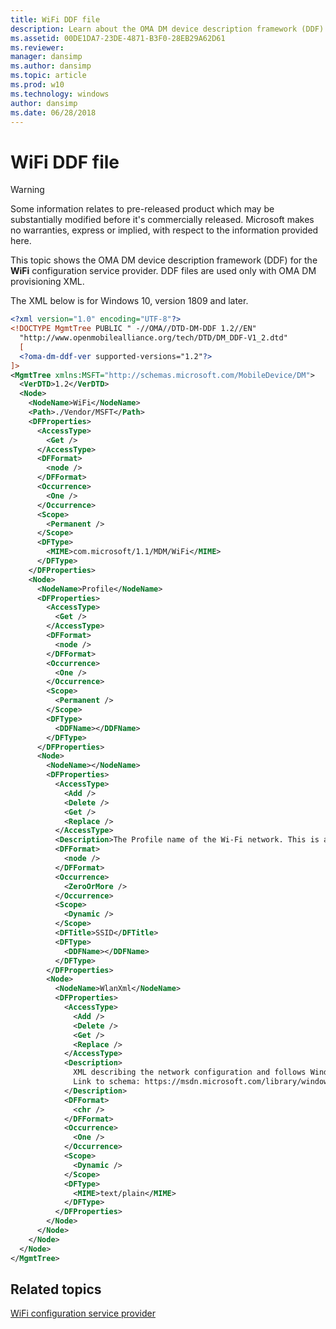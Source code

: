 ```yaml
---
title: WiFi DDF file
description: Learn about the OMA DM device description framework (DDF) for the WiFi configuration service provider (CSP).
ms.assetid: 00DE1DA7-23DE-4871-B3F0-28EB29A62D61
ms.reviewer: 
manager: dansimp
ms.author: dansimp
ms.topic: article
ms.prod: w10
ms.technology: windows
author: dansimp
ms.date: 06/28/2018
---
```


# WiFi DDF file

> [!WARNING]
> Some information relates to pre-released product which may be substantially modified before it's commercially released. Microsoft makes no warranties, express or implied, with respect to the information provided here.

This topic shows the OMA DM device description framework (DDF) for the **WiFi** configuration service provider. DDF files are used only with OMA DM provisioning XML.

The XML below is for Windows 10, version 1809 and later.

```xml
<?xml version="1.0" encoding="UTF-8"?>
<!DOCTYPE MgmtTree PUBLIC " -//OMA//DTD-DM-DDF 1.2//EN"
  "http://www.openmobilealliance.org/tech/DTD/DM_DDF-V1_2.dtd"
  [
  <?oma-dm-ddf-ver supported-versions="1.2"?>
]>
<MgmtTree xmlns:MSFT="http://schemas.microsoft.com/MobileDevice/DM">
  <VerDTD>1.2</VerDTD>
  <Node>
    <NodeName>WiFi</NodeName>
    <Path>./Vendor/MSFT</Path>
    <DFProperties>
      <AccessType>
        <Get />
      </AccessType>
      <DFFormat>
        <node />
      </DFFormat>
      <Occurrence>
        <One />
      </Occurrence>
      <Scope>
        <Permanent />
      </Scope>
      <DFType>
        <MIME>com.microsoft/1.1/MDM/WiFi</MIME>
      </DFType>
    </DFProperties>
    <Node>
      <NodeName>Profile</NodeName>
      <DFProperties>
        <AccessType>
          <Get />
        </AccessType>
        <DFFormat>
          <node />
        </DFFormat>
        <Occurrence>
          <One />
        </Occurrence>
        <Scope>
          <Permanent />
        </Scope>
        <DFType>
          <DDFName></DDFName>
        </DFType>
      </DFProperties>
      <Node>
        <NodeName></NodeName>
        <DFProperties>
          <AccessType>
            <Add />
            <Delete />
            <Get />
            <Replace />
          </AccessType>
          <Description>The Profile name of the Wi-Fi network. This is added when WlanXML node is added and deleted when Wlanxml is deleted.</Description>
          <DFFormat>
            <node />
          </DFFormat>
          <Occurrence>
            <ZeroOrMore />
          </Occurrence>
          <Scope>
            <Dynamic />
          </Scope>
          <DFTitle>SSID</DFTitle>
          <DFType>
            <DDFName></DDFName>
          </DFType>
        </DFProperties>
        <Node>
          <NodeName>WlanXml</NodeName>
          <DFProperties>
            <AccessType>
              <Add />
              <Delete />
              <Get />
              <Replace />
            </AccessType>
            <Description>
              XML describing the network configuration and follows Windows WLAN_profile schema.
              Link to schema: https://msdn.microsoft.com/library/windows/desktop/ms707341(v=vs.85).aspx
            </Description>
            <DFFormat>
              <chr />
            </DFFormat>
            <Occurrence>
              <One />
            </Occurrence>
            <Scope>
              <Dynamic />
            </Scope>
            <DFType>
              <MIME>text/plain</MIME>
            </DFType>
          </DFProperties>
        </Node>
      </Node>
    </Node>
  </Node>
</MgmtTree>
```

## Related topics

[WiFi configuration service provider](wifi-csp.md)
